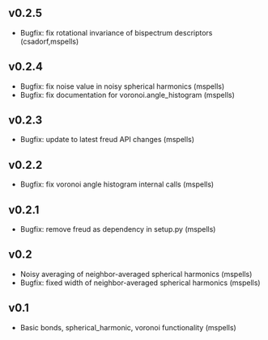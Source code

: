 ## v0.2.5

- Bugfix: fix rotational invariance of bispectrum descriptors (csadorf,mspells)

## v0.2.4

- Bugfix: fix noise value in noisy spherical harmonics (mspells)
- Bugfix: fix documentation for voronoi.angle_histogram (mspells)

## v0.2.3

- Bugfix: update to latest freud API changes (mspells)

## v0.2.2

- Bugfix: fix voronoi angle histogram internal calls (mspells)

## v0.2.1

- Bugfix: remove freud as dependency in setup.py (mspells)

## v0.2

- Noisy averaging of neighbor-averaged spherical harmonics (mspells)
- Bugfix: fixed width of neighbor-averaged spherical harmonics (mspells)

## v0.1

- Basic bonds, spherical_harmonic, voronoi functionality (mspells)
